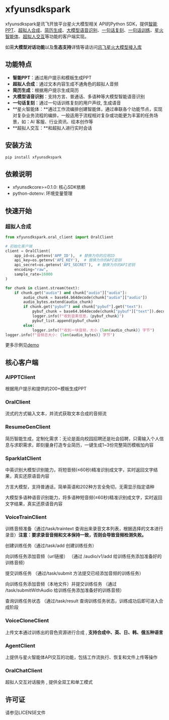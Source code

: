 # xfyunsdkspark

xfyunsdkspark是讯飞开放平台星火大模型相关 API的Python SDK，提供[智能PPT](https://www.xfyun.cn/doc/spark/PPTv2.html)、[超拟人合成](https://www.xfyun.cn/doc/spark/super%20smart-tts.html)、[简历生成](https://www.xfyun.cn/doc/spark/resume.html)、[大模型语音识别](https://www.xfyun.cn/doc/spark/spark_zh_iat.html)、[一句话复刻](https://www.xfyun.cn/doc/spark/reproduction.html#%E9%9F%B3%E9%A2%91%E5%90%88%E6%88%90%E6%8E%A5%E5%8F%A3)、[一句话训练](https://www.xfyun.cn/doc/spark/reproduction.html#%E9%9F%B3%E8%89%B2%E8%AE%AD%E7%BB%83%E6%8E%A5%E5%8F%A3)、[星火智能体](https://www.xfyun.cn/doc/spark/Agent04-API%E6%8E%A5%E5%85%A5.html#_2-%E5%B7%A5%E4%BD%9C%E6%B5%81-api-%E9%9B%86%E6%88%90)、[超拟人交互](https://www.xfyun.cn/doc/spark/sparkos_interactive.html)等功能的客户端实现。

 如需**大模型对话功能**以及**生态支持**详情等请访问[讯飞星火大模型接入库](https://github.com/iflytek/spark-ai-python)

## 功能特点

- **智能PPT**：通过用户提示和模板生成PPT
- **超拟人合成**：通过文本内容生成不通角色的超拟人音频
- **简历生成**：根据用户提示生成简历
- **大模型语音识别**：支持方言、普通话、多语种等大模型智能语音识别
- **一句话复刻**：通过一句话训练复刻的用户声纹, 生成语音
- **星火智能体：**通过工作流编排创建智能体，通过串联各个功能节点，实现对复杂业务流程的编排，一般适用于流程相对复杂或功能更为丰富的任务场景，如：AI 客服、行业资讯、绘本创作等
- **超拟人交互：**和超拟人进行实时会话

## 安装方法

```bash
pip install xfyunsdkspark
```

## 依赖说明

- xfyunsdkcore>=0.1.0: 核心SDK依赖
- python-dotenv: 环境变量管理

## 快速开始

### 超拟人合成

```python
from xfyunsdkspark.oral_client import OralClient

# 初始化客户端
client = OralClient(
    app_id=os.getenv('APP_ID'),  # 替换为你的应用ID
    api_key=os.getenv('API_KEY'),  # 替换为你的API密钥
    api_secret=os.getenv('API_SECRET'),  # 替换为你的API密钥
    encoding="raw",
    sample_rate=16000
)

for chunk in client.stream(text):
    if chunk.get("audio") and chunk["audio"]["audio"]:
        audio_chunk = base64.b64decode(chunk["audio"]["audio"])
        audio_bytes.extend(audio_chunk)
        if chunk.get("pybuf") and chunk["pybuf"].get("text"):
            pybuf_chunk = base64.b64decode(chunk["pybuf"]["text"]).decode("utf-8")
            logger.info(f"收到音素信息，{pybuf_chunk}")
            pybuf_list.append(pybuf_chunk)
        else:
            logger.info(f"收到一块音频，大小 {len(audio_chunk)} 字节")
logger.info(f"音频总大小: {len(audio_bytes)} 字节")
```

更多示例见[demo](https://github.com/iFLYTEK-OP/websdk-python-demo)

## 核心客户端

### AIPPTClient

根据用户提示和提供的200+模板生成PPT

### OralClient

流式的方式输入文本，并流式获取文本合成的音频流

### ResumeGenClient

简历智能生成，定制化需求：无论是面向校园招聘还是社会招聘，只需输入个人信息与求职需求，即刻量身打造专业简历，一键生成1~3份完整简历模板加内容

### SparkIatClient

中英识别大模型识别能力，将短音频(≤60秒)精准识别成文字，实时返回文字结果，真实还原语音内容

方言大模型，支持普通话，简单英语和202种方言全免切，无需显示指定语种

大模型多语种语音识别能力，将多语种短音频(≤60秒)精准识别成文字，实时返回文字结果，真实还原语音内容

### VoiceTrainClient

训练音频准备（通过/task/traintext 查询出来录音文本列表，根据选择的文本进行录音）**注意：要求录音音频和文本保持一致，否则会导致音频检测失败。**

创建训练任务（通过/task/add 创建训练任务）

向训练任务添加音频（url链接） （通过 /audio/v1/add 给训练任务添加准备好的训练音频）

提交训练任务 （通过/task/submit 方法提交已经添加音频的训练任务）

向训练任务添加音频（本地文件）并提交训练任务 （通过 /task/submitWithAudio 给训练任务添加准备好的训练音频）

查询训练任务状态 （通过/task/result 查询训练任务状态，训练成功后即可进入合成阶段 

### VoiceCloneClient

上传文本通过训练出的音色资源进行合成 , **支持合成中、英、日、韩、俄五种语言**

### AgentClient

上提供与星火智能体API交互的功能，包括工作流执行、恢复和文件上传等操作

### OralChatClient

超拟人交互对话服务 , 提供全双工和单工模式


## 许可证

请参见LICENSE文件